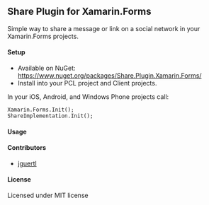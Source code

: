 ## Share Plugin for Xamarin.Forms

Simple way to share a message or link on a social network in your Xamarin.Forms projects.

#### Setup
* Available on NuGet: https://www.nuget.org/packages/Share.Plugin.Xamarin.Forms/
* Install into your PCL project and Client projects.

In your iOS, Android, and Windows Phone projects call:

```
Xamarin.Forms.Init();
ShareImplementation.Init();
```

#### Usage


#### Contributors
* [jguertl](https://github.com/jguertl)

#### License
Licensed under MIT license
